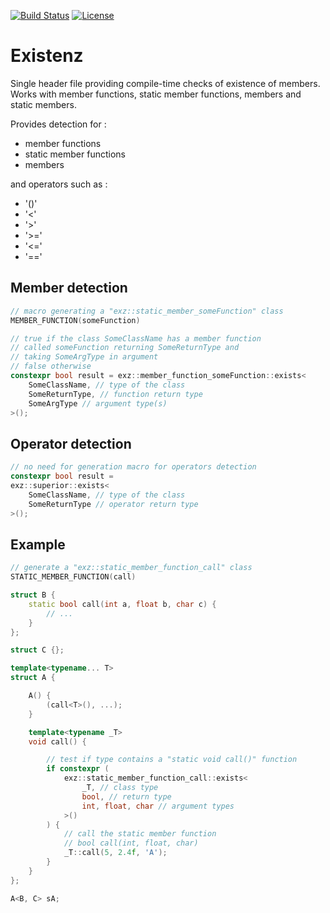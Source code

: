 [![Build Status](https://app.travis-ci.com/ThomasAUB/existenz.svg?branch=main)](https://travis-ci.com/ThomasAUB/existenz)
[![License](https://img.shields.io/github/license/ThomasAUB/Existenz.svg)](LICENSE)

# Existenz


Single header file providing compile-time checks of existence of members.
Works with member functions, static member functions, members and static members.


Provides detection for :

- member functions
- static member functions
- members

and operators such as :
- '()'
- '<'
- '>'
- '>='
- '<='
- '=='

## Member detection
```cpp
// macro generating a "exz::static_member_someFunction" class
MEMBER_FUNCTION(someFunction)

// true if the class SomeClassName has a member function
// called someFunction returning SomeReturnType and
// taking SomeArgType in argument
// false otherwise
constexpr bool result = exz::member_function_someFunction::exists<
    SomeClassName, // type of the class
    SomeReturnType, // function return type
    SomeArgType // argument type(s)
>();
```

## Operator detection
```cpp
// no need for generation macro for operators detection
constexpr bool result = 
exz::superior::exists<
    SomeClassName, // type of the class
    SomeReturnType // operator return type
>();
```

## Example

```cpp
// generate a "exz::static_member_function_call" class
STATIC_MEMBER_FUNCTION(call)

struct B {
    static bool call(int a, float b, char c) {
        // ...
    }
};

struct C {};

template<typename... T>
struct A {

    A() {
        (call<T>(), ...);
    }

    template<typename _T>
    void call() {

        // test if type contains a "static void call()" function
        if constexpr (
            exz::static_member_function_call::exists<
                _T, // class type
                bool, // return type
                int, float, char // argument types
            >()
        ) {
            // call the static member function 
            // bool call(int, float, char)
            _T::call(5, 2.4f, 'A');
        }
    }
};

A<B, C> sA;
```



